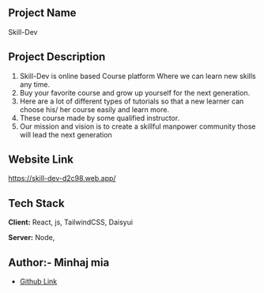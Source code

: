 ## Project Name

Skill-Dev

## Project Description

1. Skill-Dev is online based Course platform Where we can learn new skills any time.
2. Buy your favorite course and grow up yourself for the next generation.
3. Here are a lot of different types of tutorials so that a new learner can choose his/ her course easily and learn more.
4. These course made by some qualified instructor.
5. Our mission and vision is to create a skillful manpower community those will lead the next generation

## Website Link

https://skill-dev-d2c98.web.app/

## Tech Stack

**Client:** React, js, TailwindCSS, Daisyui

**Server:** Node,

## Author:- Minhaj mia

- [Github Link](https://github.com/minhajmia)
